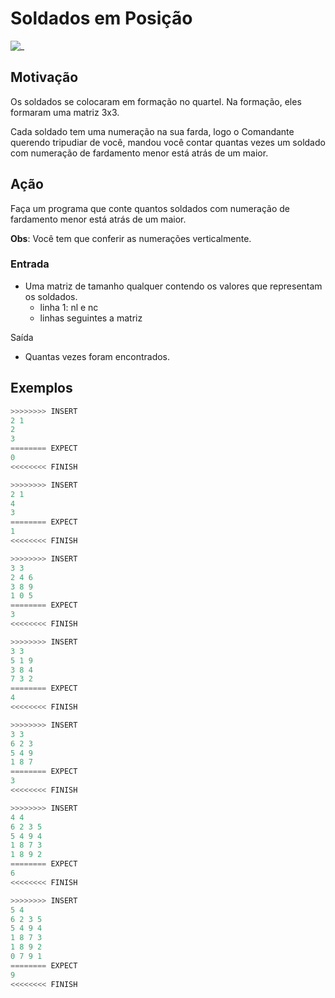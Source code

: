 # Soldados em Posição

![_](https://raw.githubusercontent.com/qxcodefup/arcade/master/base/soldados/cover.jpg)

## Motivação

Os soldados se colocaram em formação no quartel. Na formação, eles formaram uma matriz 3x3.

Cada soldado tem uma numeração na sua farda, logo o Comandante querendo tripudiar de você, mandou você contar quantas vezes um soldado com numeração de fardamento menor está atrás de um maior.

## Ação

Faça um programa que conte quantos soldados com numeração de fardamento menor está atrás de um maior.

**Obs**: Você tem que conferir as numerações verticalmente.

### Entrada

* Uma matriz de tamanho qualquer contendo os valores que representam os soldados.
  * linha 1: nl e nc
  * linhas seguintes a matriz

Saída

* Quantas vezes foram encontrados.

## Exemplos

``` py
>>>>>>>> INSERT
2 1
2
3
======== EXPECT
0
<<<<<<<< FINISH
```

```py
>>>>>>>> INSERT
2 1
4
3
======== EXPECT
1
<<<<<<<< FINISH
```

```py
>>>>>>>> INSERT
3 3
2 4 6
3 8 9
1 0 5
======== EXPECT
3
<<<<<<<< FINISH
```

```py
>>>>>>>> INSERT
3 3
5 1 9
3 8 4
7 3 2
======== EXPECT
4
<<<<<<<< FINISH
```

```py
>>>>>>>> INSERT
3 3
6 2 3
5 4 9
1 8 7
======== EXPECT
3
<<<<<<<< FINISH
```

```py
>>>>>>>> INSERT
4 4
6 2 3 5
5 4 9 4
1 8 7 3
1 8 9 2
======== EXPECT
6
<<<<<<<< FINISH
```

```py
>>>>>>>> INSERT
5 4
6 2 3 5
5 4 9 4
1 8 7 3
1 8 9 2
0 7 9 1
======== EXPECT
9
<<<<<<<< FINISH

```
